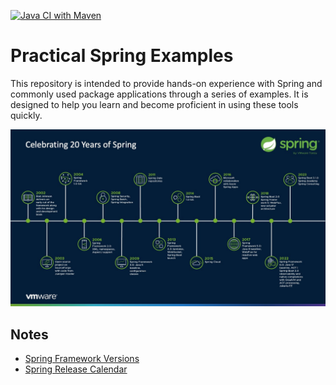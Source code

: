 [![Java CI with Maven](https://github.com/ibrahimatay/Practical-Spring-Examples/actions/workflows/maven.yml/badge.svg)](https://github.com/ibrahimatay/Practical-Spring-Examples/actions/workflows/maven.yml)

# Practical Spring Examples

This repository is intended to provide hands-on experience with Spring and commonly used package applications through a series of examples. It is designed to help you learn and become proficient in using these tools quickly.

![image](/docs/Celebrating-20-Years-of-Spring.jpeg)

## Notes
- [Spring Framework Versions](https://github.com/spring-projects/spring-framework/wiki/Spring-Framework-Versions)
- [Spring Release Calendar](https://calendar.spring.io/)
